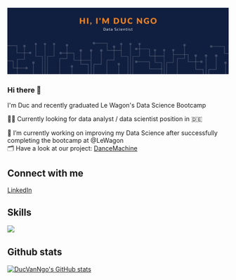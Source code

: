 ![ProfileBanner](banner.png)


### Hi there 👋

I'm Duc and recently graduated Le Wagon's Data Science Bootcamp

🕵🏻 Currently looking for data analyst / data scientist position in 🇩🇪

🌱 I’m currently working on improving my Data Science after successfully completing the bootcamp at @LeWagon <br>
🗂 Have a look at our project: [DanceMachine](https://github.com/worldlife92/dancemachine-by-871)

## Connect with me

[LinkedIn](https://www.linkedin.com/in/ducvanngo/)

## Skills

<p align="left">
  <a href="https://skillicons.dev">
    <img src="https://skillicons.dev/icons?i=py,sqlite,tensorflow,html,heroku,git,gcp,docker" />
  </a>
</p>

## Github stats

[![DucVanNgo's GitHub stats](https://github-readme-stats.vercel.app/api?username=ducvanngo&count_private=true&theme=merko&bg_color=101e3f)](https://github.com/ducvanngo)

